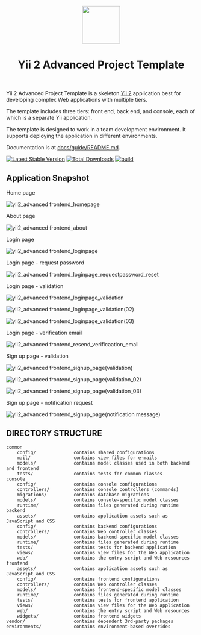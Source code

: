 <p align="center">
    <a href="https://github.com/yiisoft" target="_blank">
        <img src="https://avatars0.githubusercontent.com/u/993323" height="100px">
    </a>
    <h1 align="center">Yii 2 Advanced Project Template</h1>
    <br>
</p>

Yii 2 Advanced Project Template is a skeleton [Yii 2](http://www.yiiframework.com/) application best for
developing complex Web applications with multiple tiers.

The template includes three tiers: front end, back end, and console, each of which
is a separate Yii application.

The template is designed to work in a team development environment. It supports
deploying the application in different environments.

Documentation is at [docs/guide/README.md](docs/guide/README.md).

[![Latest Stable Version](https://img.shields.io/packagist/v/yiisoft/yii2-app-advanced.svg)](https://packagist.org/packages/yiisoft/yii2-app-advanced)
[![Total Downloads](https://img.shields.io/packagist/dt/yiisoft/yii2-app-advanced.svg)](https://packagist.org/packages/yiisoft/yii2-app-advanced)
[![build](https://github.com/yiisoft/yii2-app-advanced/workflows/build/badge.svg)](https://github.com/yiisoft/yii2-app-advanced/actions?query=workflow%3Abuild)

Application Snapshot
-------------------

Home page

![yii2_advanced frontend_homepage](https://github.com/1998Hirushamalith/Yiiu2-Authentication/assets/130145482/aba9af9f-b382-41a3-9b46-67e0bef3efe6)

About page

![yii2_advanced frontend_about](https://github.com/1998Hirushamalith/Yiiu2-Authentication/assets/130145482/ae64c99b-ddd7-4a2a-a9f7-127b89550d2f)

Login page

![yii2_advanced frontend_loginpage](https://github.com/1998Hirushamalith/Yiiu2-Authentication/assets/130145482/9738d9dd-f98e-4aa9-a795-6a635bd7b04e)

Login page - request password

![yii2_advanced frontend_loginpage_requestpassword_reset](https://github.com/1998Hirushamalith/Yiiu2-Authentication/assets/130145482/9b727803-30c2-458a-9d1b-b157369907a5)


Login page - validation

![yii2_advanced frontend_loginpage_validation](https://github.com/1998Hirushamalith/Yiiu2-Authentication/assets/130145482/9dd333bf-615b-4f6e-9244-d0879b4111ac)


![yii2_advanced frontend_loginpage_validation(02)](https://github.com/1998Hirushamalith/Yiiu2-Authentication/assets/130145482/a9dae3a7-c310-4095-9f01-f4c1cbe5cf9d)


![yii2_advanced frontend_loginpage_validation(03)](https://github.com/1998Hirushamalith/Yiiu2-Authentication/assets/130145482/59d18219-4df5-4a0e-a7a1-3866b2500d7a)

Login page - verification email

![yii2_advanced frontend_resend_verificaation_email](https://github.com/1998Hirushamalith/Yiiu2-Authentication/assets/130145482/49f8fe65-9571-4464-8586-b2d02424af64)

Sign up page - validation

![yii2_advanced frontend_signup_page(validation)](https://github.com/1998Hirushamalith/Yiiu2-Authentication/assets/130145482/ffe5d787-b7b8-48bb-b610-da284cd4e3ca)


![yii2_advanced frontend_signup_page(validation_02)](https://github.com/1998Hirushamalith/Yiiu2-Authentication/assets/130145482/54aff626-496b-4e75-b0d6-8d983cee3fbc)


![yii2_advanced frontend_signup_page(validation_03)](https://github.com/1998Hirushamalith/Yiiu2-Authentication/assets/130145482/2d86e75f-d3ea-4e64-aa8d-a8c1adf2fe14)


Sign up page - notification request


![yii2_advanced frontend_signup_page(notification message)](https://github.com/1998Hirushamalith/Yiiu2-Authentication/assets/130145482/293219ba-36bd-4c8d-8216-1a5dfcb6e79e)


DIRECTORY STRUCTURE
-------------------

```
common
    config/              contains shared configurations
    mail/                contains view files for e-mails
    models/              contains model classes used in both backend and frontend
    tests/               contains tests for common classes    
console
    config/              contains console configurations
    controllers/         contains console controllers (commands)
    migrations/          contains database migrations
    models/              contains console-specific model classes
    runtime/             contains files generated during runtime
backend
    assets/              contains application assets such as JavaScript and CSS
    config/              contains backend configurations
    controllers/         contains Web controller classes
    models/              contains backend-specific model classes
    runtime/             contains files generated during runtime
    tests/               contains tests for backend application    
    views/               contains view files for the Web application
    web/                 contains the entry script and Web resources
frontend
    assets/              contains application assets such as JavaScript and CSS
    config/              contains frontend configurations
    controllers/         contains Web controller classes
    models/              contains frontend-specific model classes
    runtime/             contains files generated during runtime
    tests/               contains tests for frontend application
    views/               contains view files for the Web application
    web/                 contains the entry script and Web resources
    widgets/             contains frontend widgets
vendor/                  contains dependent 3rd-party packages
environments/            contains environment-based overrides
```

